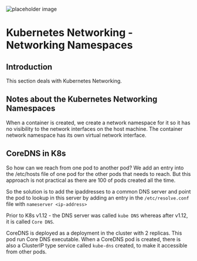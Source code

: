 ![placeholder image](https://images.unsplash.com/photo-1544197150-b99a580bb7a8?ixlib=rb-1.2.1&ixid=eyJhcHBfaWQiOjEyMDd9&auto=format&fit=crop&w=2250&q=80)

# Kubernetes Networking - Networking Namespaces

## Introduction
This section deals with Kubernetes Networking.

## Notes about the Kubernetes Networking Namespaces

When a container is created, we create a network namespace for it so it has no visibility to the network interfaces on the host machine. The container network namespace has its own virtual network interface.

## CoreDNS in K8s

So how can we reach from one pod to another pod? We add an entry into the /etc/hosts file of one pod for the other pods that needs to reach. But this approach is not practical as there are 100 of pods created all the time.

So the solution is to add the ipaddresses to a common DNS server and point the pod to lookup in this server by adding an entry in the `/etc/resolve.conf` file with `nameserver <ip-address>`

Prior to K8s v1.12 - the DNS server was called `kube DNS` whereas after v1.12, it is called `Core DNS`.

CoreDNS is deployed as a deployment in the cluster with 2 replicas. This pod run Core DNS executable. When a CoreDNS pod is created, there is also a ClusterIP type service called `kube-dns` created, to make it accessible from other pods.
